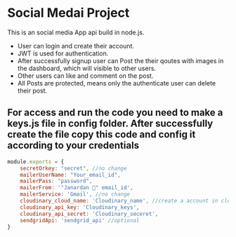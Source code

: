 # Social Medai Project
This is an social media App api build in node.js.
* User can login and create their account. 
* JWT is used for authentication.
* After successfully signup user can Post the their qoutes with images in the dashboard, which will visible to other users. 
* Other users can like and comment on the post.
* All Posts are protected, means only the authenticate user can delete their post.

## For access and run the code you need to make a keys.js file in config folder. After successfully create the file copy this code and config it according to your credentials 

```javascript
module.exports = {
    secretOrkey: "secret", //no change
    mailerUserName: "Your_email_id",
    mailerPass: "password",
    mailerFrom: '"Janardan 👻" email_id',
    mailerService: 'Gmail', //no change
    cloudinary_cloud_name: 'Cloudinary_name', //create a account in cloudinary you will get all of these credentials
    cloudinary_api_key: 'Cloudinary_keys',
    cloudinary_api_secret: 'Cloudinary_seceret',
    sendgridApi: 'sendgrid_api' //optional
}

```
